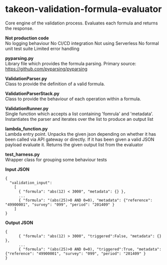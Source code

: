 # takeon-validation-formula-evaluator
Core engine of the validation process. Evaluates each formula and returns the response.


**Not production code** <br/>
No logging behaviour
No CI/CD integration
Not using Serverless
No formal unit test suite
Limited error handling

**pyparsing.py** <br/>
Library file which provides the formula parsing. 
Primary source: https://github.com/pyparsing/pyparsing

**ValidationParser.py** <br/>
Class to provide the definition of a valid formula.

**ValidationParserStack.py** <br/>
Class to provide the behaviour of each operation within a formula.

**ValidationRunner.py** <br/>
Single function which accepts a list containing 'fomrula' and 'metadata'.
Instantiates the parser and iterates over the list to produce an output list

**lambda_function.py** <br/>
Lambda entry point.
Unpacks the given json depending on whether it has been called via API gateway or directly.
If it has been given a valid JSON payload evaluate it.
Returns the given output list from the evaluator

**test_harness.py** <br/>
Wrapper class for grouping some behaviour tests


**Input JSON** <br/>
<pre><code>{
  "validation_input": 
    [
      { "formula": "abs(12) < 3000", "metadata": {} },
      ...
      { "formula": "(abs(25)>0 AND 0=0), "metadata": {"reference": "49900001", "survey": "099", "period": "201409" } 
    ]
}</pre></code>
**Output JSON** <br/>
<pre><code>{
      { "formula": "abs(12) > 3000", "triggered":False, "metadata": {} },
      ...
      { "formula": "(abs(25)>0 AND 0=0), "triggered":True, "metadata": {"reference": "49900001", "survey": "099", "period": "201409" } 
}</pre></code>
